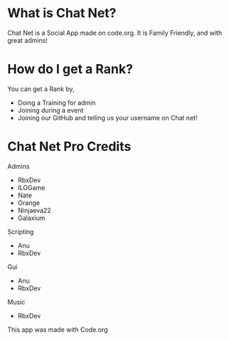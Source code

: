 # What is Chat Net?
  Chat Net is a Social App made on code.org.
It is Family Friendly, and with great admins!
# How do I get a Rank?
 You can get a Rank by,
 - Doing a Training for admin
 - Joining during a event
 - Joining our GitHub and telling us your username on Chat net!


# Chat Net Pro Credits
Admins
- RbxDev
- ILOGame
- Nate
- Orange
- Ninjaeva22
- Galaxium

Scripting
- Anu
- RbxDev


Gui
- Anu
- RbxDev

Music
- RbxDev

This app was made with Code.org

